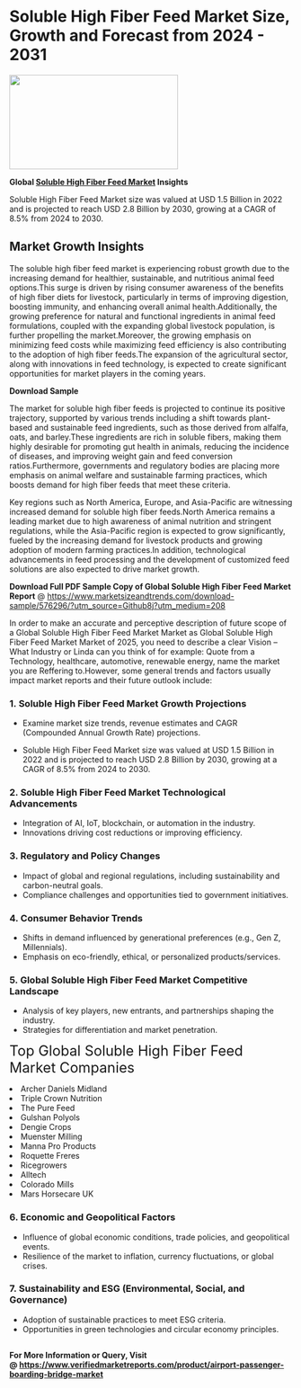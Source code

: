 <H1>Soluble High Fiber Feed Market Size, Growth and Forecast from 2024 - 2031</H1><img class="aligncenter size-medium wp-image-584254" src="https://thirdeyenews.in/wp-content/uploads/2024/09/Global-Market-Research-300x168.jpeg" alt="" width="300" height="168" /><p><strong>Global&nbsp;<a href="https://www.marketsizeandtrends.com/download-sample/576296/?utm_source=Github8j?utm_medium=208">Soluble High Fiber Feed Market</a> Insights</strong></p><p>Soluble High Fiber Feed Market size was valued at USD 1.5 Billion in 2022 and is projected to reach USD 2.8 Billion by 2030, growing at a CAGR of 8.5% from 2024 to 2030.</p><p><h2>Market Growth Insights</h2> <p>The soluble high fiber feed market is experiencing robust growth due to the increasing demand for healthier, sustainable, and nutritious animal feed options.This surge is driven by rising consumer awareness of the benefits of high fiber diets for livestock, particularly in terms of improving digestion, boosting immunity, and enhancing overall animal health.Additionally, the growing preference for natural and functional ingredients in animal feed formulations, coupled with the expanding global livestock population, is further propelling the market.Moreover, the growing emphasis on minimizing feed costs while maximizing feed efficiency is also contributing to the adoption of high fiber feeds.The expansion of the agricultural sector, along with innovations in feed technology, is expected to create significant opportunities for market players in the coming years.</p> <p><strong>Download Sample</strong></p> <p>The market for soluble high fiber feeds is projected to continue its positive trajectory, supported by various trends including a shift towards plant-based and sustainable feed ingredients, such as those derived from alfalfa, oats, and barley.These ingredients are rich in soluble fibers, making them highly desirable for promoting gut health in animals, reducing the incidence of diseases, and improving weight gain and feed conversion ratios.Furthermore, governments and regulatory bodies are placing more emphasis on animal welfare and sustainable farming practices, which boosts demand for high fiber feeds that meet these criteria.</p> <p>Key regions such as North America, Europe, and Asia-Pacific are witnessing increased demand for soluble high fiber feeds.North America remains a leading market due to high awareness of animal nutrition and stringent regulations, while the Asia-Pacific region is expected to grow significantly, fueled by the increasing demand for livestock products and growing adoption of modern farming practices.In addition, technological advancements in feed processing and the development of customized feed solutions are also expected to drive market growth.</p> <p><span class=""><strong>Download Full PDF Sample Copy of Global Soluble High Fiber Feed Market Report</strong> @ <a href="https://www.marketsizeandtrends.com/download-sample/576296/?utm_source=Github8j?utm_medium=208" target="_blank">https://www.marketsizeandtrends.com/download-sample/576296/?utm_source=Github8j?utm_medium=208</a></span></p><p>In order to make an accurate and perceptive description of future scope of a Global&nbsp;Soluble High Fiber Feed Market Market as Global&nbsp;Soluble High Fiber Feed Market Market of 2025, you need to describe a clear Vision &ndash; What Industry or Linda can you think of for example: Quote from a Technology, healthcare, automotive, renewable energy, name the market you are Reffering to.However, some general trends and factors usually impact market reports and their future outlook include:</p><h3>1.&nbsp;<strong>Soluble High Fiber Feed Market Growth Projections</strong></h3><ul><li>Examine market size trends, revenue estimates and CAGR (Compounded Annual Growth Rate) projections.</li><li><p>Soluble High Fiber Feed Market size was valued at USD 1.5 Billion in 2022 and is projected to reach USD 2.8 Billion by 2030, growing at a CAGR of 8.5% from 2024 to 2030.</p></li></ul><h3>2.&nbsp;<strong>Soluble High Fiber Feed Market Technological Advancements</strong></h3><ul><li>Integration of AI, IoT, blockchain, or automation in the industry.</li><li>Innovations driving cost reductions or improving efficiency.</li></ul><h3>3.&nbsp;<strong>Regulatory and Policy Changes</strong></h3><ul><li>Impact of global and regional regulations, including sustainability and carbon-neutral goals.</li><li>Compliance challenges and opportunities tied to government initiatives.</li></ul><h3>4.&nbsp;<strong>Consumer Behavior Trends</strong></h3><ul><li>Shifts in demand influenced by generational preferences (e.g., Gen Z, Millennials).</li><li>Emphasis on eco-friendly, ethical, or personalized products/services.</li></ul><h3>5.&nbsp;<strong>Global Soluble High Fiber Feed Market Competitive Landscape</strong></h3><ul><li>Analysis of key players, new entrants, and partnerships shaping the industry.</li><li>Strategies for differentiation and market penetration.</li></ul><p data-pm-slice="1 1 []"><span style="color: inherit; font-family: inherit; font-size: 25px;">Top Global Soluble High Fiber Feed Market Companies</span></p><div class="" data-test-id=""><p><li>Archer Daniels Midland</li><li> Triple Crown Nutrition</li><li> The Pure Feed</li><li> Gulshan Polyols</li><li> Dengie Crops</li><li> Muenster Milling</li><li> Manna Pro Products</li><li> Roquette Freres</li><li> Ricegrowers</li><li> Alltech</li><li> Colorado Mills</li><li> Mars Horsecare UK</li></p></div><h3>6.&nbsp;<strong>Economic and Geopolitical Factors</strong></h3><ul><li>Influence of global economic conditions, trade policies, and geopolitical events.</li><li>Resilience of the market to inflation, currency fluctuations, or global crises.</li></ul><h3>7.&nbsp;<strong>Sustainability and ESG (Environmental, Social, and Governance)</strong></h3><ul><li>Adoption of sustainable practices to meet ESG criteria.</li><li>Opportunities in green technologies and circular economy principles.</li></ul><h2><strong style="font-size: 14px;">For More Information or Query, Visit @&nbsp;</strong><a style="background-color: #ffffff; font-size: 14px;" href="https://www.marketsizeandtrends.com/report/soluble-high-fiber-feed-market/" target="_blank">https://www.verifiedmarketreports.com/product/airport-passenger-boarding-bridge-market</a></h2>
